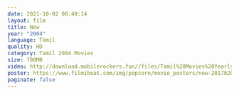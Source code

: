 ```yaml
---
date: 2021-10-02 08:49:14
layout: film
title: New
year: "2004"
language: Tamil
quality: HD
category: Tamil 2004 Movies
size: 700MB
video: http://download.mobilerockers.fun//files/Tamil%20Movies%20Yearly%20Collections/Tamil%202004%20Collections/New%20(2004)/New%20(2004)%20Full%20Movies/New%20(2004)%20HDRip/New%20(2004)%20HDRip%20Single%20Part.mp4
poster: https://www.filmibeat.com/img/popcorn/movie_posters/new-20170202142750-4748.jpg
paginate: false
---
```

